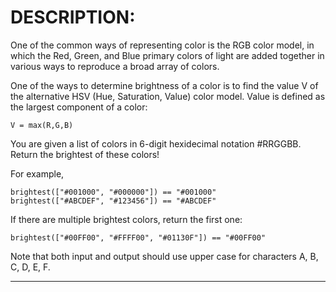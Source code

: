 # DESCRIPTION:
One of the common ways of representing color is the RGB color model, in which the Red, Green, and Blue primary colors of light are added together in various ways to reproduce a broad array of colors.

One of the ways to determine brightness of a color is to find the value V of the alternative HSV (Hue, Saturation, Value) color model. Value is defined as the largest component of a color:

    V = max(R,G,B)  

You are given a list of colors in 6-digit hexidecimal notation #RRGGBB. Return the brightest of these colors!

For example,

    brightest(["#001000", "#000000"]) == "#001000"
    brightest(["#ABCDEF", "#123456"]) == "#ABCDEF"  

If there are multiple brightest colors, return the first one:

    brightest(["#00FF00", "#FFFF00", "#01130F"]) == "#00FF00"  

Note that both input and output should use upper case for characters A, B, C, D, E, F.  

-----
